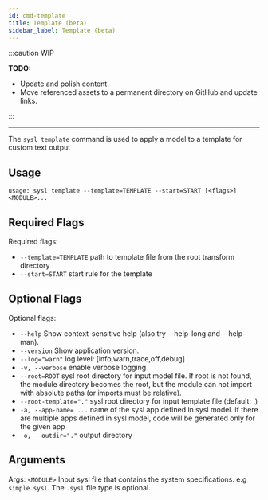 ```yaml
---
id: cmd-template
title: Template (beta)
sidebar_label: Template (beta)
---
```


:::caution
WIP

**TODO:**

- Update and polish content.
- Move referenced assets to a permanent directory on GitHub and update links.

:::

---

The `sysl template` command is used to apply a model to a template for custom text output

## Usage

`usage: sysl template --template=TEMPLATE --start=START [<flags>] <MODULE>...`

## Required Flags

Required flags:

- `--template=TEMPLATE` path to template file from the root transform directory
- `--start=START` start rule for the template

## Optional Flags

Optional flags:

- `--help` Show context-sensitive help (also try --help-long and --help-man).
- `--version` Show application version.
- `--log="warn"` log level: [info,warn,trace,off,debug]
- `-v, --verbose` enable verbose logging
- `--root=ROOT` sysl root directory for input model file. If root is not found, the module directory
  becomes the root, but the module can not import with absolute paths (or imports must be
  relative).
- `--root-template="."` sysl root directory for input template file (default: .)
- `-a, --app-name= ...` name of the sysl app defined in sysl model. if there are multiple apps defined in sysl
  model, code will be generated only for the given app
- `-o, --outdir="."` output directory

## Arguments

Args:
`<MODULE>` Input sysl file that contains the system specifications. e.g `simple.sysl`. The `.sysl` file type is optional.
